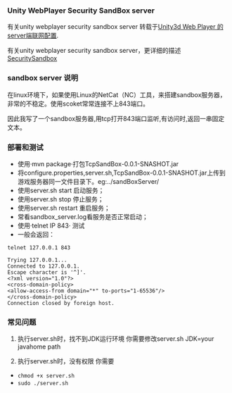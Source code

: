 ### Unity WebPlayer Security SandBox server

有关unity webplayer security sandbox server 转载于[Unity3d Web Player 的server端联网配置](http://www.cnblogs.com/funyuto/p/3216256.html).

有关unity webplayer security sandbox server，更详细的描述[SecuritySandbox](http://game.ceeger.com/Manual/SecuritySandbox.html)

### sandbox server 说明

在linux环境下，如果使用Linux的NetCat（NC）工具，来搭建sandbox服务器，非常的不稳定。使用scoket常常连接不上843端口。

因此我写了一个sandbox服务器,用tcp打开843端口监听,有访问时,返回一串固定文本。

### 部署和测试

* 使用·mvn package·打包TcpSandBox-0.0.1-SNASHOT.jar
* 将configure.properties,server.sh,TcpSandBox-0.0.1-SNASHOT.jar上传到游戏服务器同一文件目录下。eg:../sandBoxServer/
* 使用server.sh start   启动服务；
* 使用server.sh stop    停止服务；
* 使用server.sh restart 重启服务；
* 常看sandbox_server.log看服务是否正常启动；
* 使用·telnet IP 843· 测试
* 一般会返回：
    
 ```     
 telnet 127.0.0.1 843

 Trying 127.0.0.1...
 Connected to 127.0.0.1.
 Escape character is '^]'.
 <?xml version="1.0"?>
 <cross-domain-policy>
 <allow-access-from domain="*" to-ports="1-65536"/>
 </cross-domain-policy>
 Connection closed by foreign host.
 ```    
 
### 常见问题

1. 执行server.sh时，找不到JDK运行环境
你需要修改server.sh JDK=your javahome path

2. 执行server.sh时，没有权限
你需要
* `chmod +x server.sh`
* `sudo ./server.sh`



 



 

  
